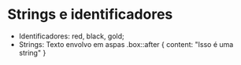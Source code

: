 # Strings e identificadores

* Identificadores: red, black, gold;
* Strings: Texto envolvo em aspas
.box::after {
	content: "Isso é uma string"
}